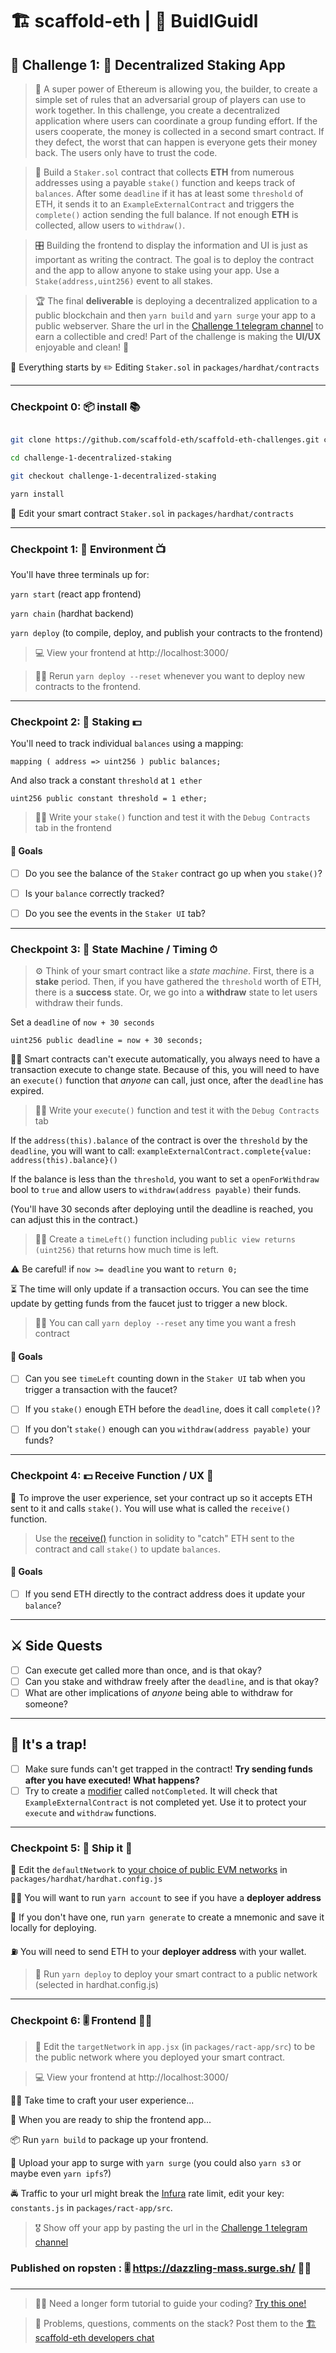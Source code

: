 # 🏗 scaffold-eth | 🏰 BuidlGuidl

## 🚩 Challenge 1: 🥩 Decentralized Staking App

> 🦸 A super power of Ethereum is allowing you, the builder, to create a simple set of rules that an adversarial group of players can use to work together. In this challenge, you create a decentralized application where users can coordinate a group funding effort. If the users cooperate, the money is collected in a second smart contract. If they defect, the worst that can happen is everyone gets their money back. The users only have to trust the code.

> 🏦 Build a `Staker.sol` contract that collects **ETH** from numerous addresses using a payable `stake()` function and keeps track of `balances`. After some `deadline` if it has at least some `threshold` of ETH, it sends it to an `ExampleExternalContract` and triggers the `complete()` action sending the full balance. If not enough **ETH** is collected, allow users to `withdraw()`.

> 🎛 Building the frontend to display the information and UI is just as important as writing the contract. The goal is to deploy the contract and the app to allow anyone to stake using your app. Use a `Stake(address,uint256)` event to <List/> all stakes.

> 🏆 The final **deliverable** is deploying a decentralized application to a public blockchain and then `yarn build` and `yarn surge` your app to a public webserver. Share the url in the [Challenge 1 telegram channel](https://t.me/joinchat/E6r91UFt4oMJlt01) to earn a collectible and cred! Part of the challenge is making the **UI/UX** enjoyable and clean! 🤩


🧫 Everything starts by ✏️ Editing `Staker.sol` in `packages/hardhat/contracts`

---
### Checkpoint 0: 📦 install 📚

```bash

git clone https://github.com/scaffold-eth/scaffold-eth-challenges.git challenge-1-decentralized-staking

cd challenge-1-decentralized-staking

git checkout challenge-1-decentralized-staking

yarn install

```

🔏 Edit your smart contract `Staker.sol` in `packages/hardhat/contracts`

---

### Checkpoint 1: 🔭 Environment 📺

You'll have three terminals up for:

`yarn start` (react app frontend)

`yarn chain` (hardhat backend)

`yarn deploy` (to compile, deploy, and publish your contracts to the frontend)

> 💻 View your frontend at http://localhost:3000/

> 👩‍💻 Rerun `yarn deploy --reset` whenever you want to deploy new contracts to the frontend.

---

### Checkpoint 2: 🥩 Staking 💵

You'll need to track individual `balances` using a mapping:
```solidity
mapping ( address => uint256 ) public balances;
```

And also track a constant `threshold` at ```1 ether```
```solidity
uint256 public constant threshold = 1 ether;
```

> 👩‍💻 Write your `stake()` function and test it with the `Debug Contracts` tab in the frontend

#### 🥅 Goals

- [ ] Do you see the balance of the `Staker` contract go up when you `stake()`?
- [ ] Is your `balance` correctly tracked?
- [ ] Do you see the events in the `Staker UI` tab?


---

### Checkpoint 3: 🔬 State Machine / Timing ⏱

> ⚙️  Think of your smart contract like a *state machine*. First, there is a **stake** period. Then, if you have gathered the `threshold` worth of ETH, there is a **success** state. Or, we go into a **withdraw** state to let users withdraw their funds.

Set a `deadline` of ```now + 30 seconds```
```solidity
uint256 public deadline = now + 30 seconds;
```

👨‍🏫 Smart contracts can't execute automatically, you always need to have a transaction execute to change state. Because of this, you will need to have an `execute()` function that *anyone* can call, just once, after the `deadline` has expired.

> 👩‍💻 Write your `execute()` function and test it with the `Debug Contracts` tab

If the `address(this).balance` of the contract is over the `threshold` by the `deadline`, you will want to call: ```exampleExternalContract.complete{value: address(this).balance}()```

If the balance is less than the `threshold`, you want to set a `openForWithdraw` bool to `true` and allow users to `withdraw(address payable)` their funds.

(You'll have 30 seconds after deploying until the deadline is reached, you can adjust this in the contract.)

> 👩‍💻 Create a `timeLeft()` function including ```public view returns (uint256)``` that returns how much time is left.

⚠️ Be careful! if `now >= deadline` you want to ```return 0;```

⏳ The time will only update if a transaction occurs. You can see the time update by getting funds from the faucet just to trigger a new block.

> 👩‍💻 You can call `yarn deploy --reset` any time you want a fresh contract

#### 🥅 Goals
- [ ] Can you see `timeLeft` counting down in the `Staker UI` tab when you trigger a transaction with the faucet?
- [ ] If you `stake()` enough ETH before the `deadline`, does it call `complete()`?
- [ ] If you don't `stake()` enough can you `withdraw(address payable)` your funds?


---


### Checkpoint 4: 💵 Receive Function / UX 🙎

🎀 To improve the user experience, set your contract up so it accepts ETH sent to it and calls `stake()`. You will use what is called the `receive()` function.

> Use the [receive()](https://docs.soliditylang.org/en/v0.8.9/contracts.html?highlight=receive#receive-ether-function) function in solidity to "catch" ETH sent to the contract and call `stake()` to update `balances`.

#### 🥅 Goals
- [ ] If you send ETH directly to the contract address does it update your `balance`?

---

## ⚔️ Side Quests
- [ ] Can execute get called more than once, and is that okay?
- [ ] Can you stake and withdraw freely after the `deadline`, and is that okay?
- [ ] What are other implications of *anyone* being able to withdraw for someone?

---

## 🐸 It's a trap!
- [ ] Make sure funds can't get trapped in the contract! **Try sending funds after you have executed! What happens?**
- [ ] Try to create a [modifier](https://solidity-by-example.org/function-modifier/) called `notCompleted`. It will check that `ExampleExternalContract` is not completed yet. Use it to protect your `execute` and `withdraw` functions.

---

### Checkpoint 5: 🚢 Ship it 🚁

📡 Edit the `defaultNetwork` to [your choice of public EVM networks](https://ethereum.org/en/developers/docs/networks/) in `packages/hardhat/hardhat.config.js`

👩‍🚀 You will want to run `yarn account` to see if you have a **deployer address**

🔐 If you don't have one, run `yarn generate` to create a mnemonic and save it locally for deploying.

⛽️ You will need to send ETH to your **deployer address** with your wallet.

 >  🚀 Run `yarn deploy` to deploy your smart contract to a public network (selected in hardhat.config.js)

 ---

### Checkpoint 6: 🎚 Frontend 🧘‍♀️

 > 📝 Edit the `targetNetwork` in `app.jsx` (in `packages/ract-app/src`) to be the public network where you deployed your smart contract.

> 💻 View your frontend at http://localhost:3000/

 👩‍🎤 Take time to craft your user experience...

 📡 When you are ready to ship the frontend app...

 📦  Run `yarn build` to package up your frontend.

💽 Upload your app to surge with `yarn surge` (you could also `yarn s3` or maybe even `yarn ipfs`?)

🚔 Traffic to your url might break the [Infura](https://infura.io/) rate limit, edit your key: `constants.js` in `packages/ract-app/src`.

> 🎖 Show off your app by pasting the url in the [Challenge 1 telegram channel](https://t.me/joinchat/E6r91UFt4oMJlt01)
> 

### Published on ropsten : 🎚 https://dazzling-mass.surge.sh/ 🧘‍♀️
---

> 👩‍🔬 Need a longer form tutorial to guide your coding? [Try this one!](https://github.com/austintgriffith/scaffold-eth/tree/staking-app-tutorial)

> 💬 Problems, questions, comments on the stack? Post them to the [🏗 scaffold-eth developers chat](https://t.me/joinchat/F7nCRK3kI93PoCOk)
